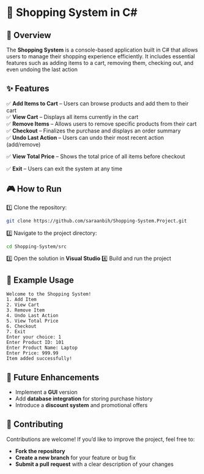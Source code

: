 # 🛒 Shopping System in C#

## 📌 Overview  
The **Shopping System** is a console-based application built in C# that allows users to manage their shopping experience efficiently. It includes essential features such as adding items to a cart, removing them, checking out, and even undoing the last action  

## ✨ Features  
✅ **Add Items to Cart** – Users can browse products and add them to their cart  
✅ **View Cart** – Displays all items currently in the cart  
✅ **Remove Items** – Allows users to remove specific products from their cart  
✅ **Checkout** – Finalizes the purchase and displays an order summary  
✅ **Undo Last Action** – Users can undo their most recent action (add/remove) 

✅ **View Total Price** – Shows the total price of all items before checkout

✅ **Exit** – Users can exit the system at any time

## 🎮 How to Run  
1️⃣ Clone the repository:  
```sh
git clone https://github.com/saraanbih/Shopping-System.Project.git
```
2️⃣ Navigate to the project directory:  
```sh
cd Shopping-System/src
```
3️⃣ Open the solution in **Visual Studio** 
4️⃣ Build and run the project  

## 📝 Example Usage  
```
Welcome to the Shopping System!
1. Add Item
2. View Cart
3. Remove Item
4. Undo Last Action
5. View Total Price
6. Checkout
7. Exit
Enter your choice: 1
Enter Product ID: 101
Enter Product Name: Laptop
Enter Price: 999.99
Item added successfully!
```

## 🚀 Future Enhancements  
- Implement a **GUI** version  
- Add **database integration** for storing purchase history 
- Introduce a **discount system** and promotional offers  

## 🤝 Contributing  
Contributions are welcome! If you’d like to improve the project, feel free to:  
- **Fork the repository**  
- **Create a new branch** for your feature or bug fix  
- **Submit a pull request** with a clear description of your changes  
